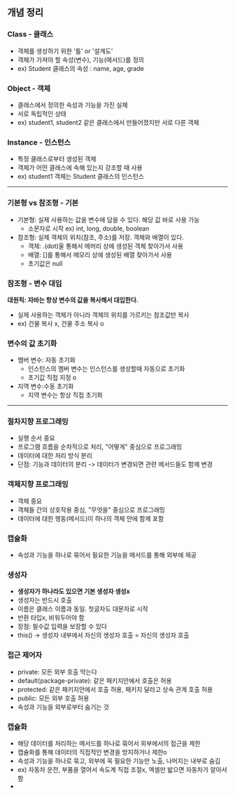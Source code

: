 ## 개념 정리

### Class - 클래스
- 객체를 생성하기 위한 '틀' or '설계도'
- 객체가 가져야 할 속성(변수), 기능(메서드)를 정의
- ex) Student 클래스의 속성 : name, age, grade

### Object - 객체
- 클래스에서 정의한 속성과 기능을 가진 실체
- 서로 독립적인 상태
- ex) student1, student2 같은 클래스에서 만들어졌지만 서로 다른 객체

### Instance - 인스턴스
- 특정 클래스로부터 생성된 객체
- 객체가 어떤 클래스에 속해 있는지 강조할 때 사용
- ex) student1 객체는 Student 클래스의 인스턴스

----

### 기본형 vs 참조형 - 기본
- 기본형: 실제 사용하는 값을 변수에 담을 수 있다. 해당 값 바로 사용 가능
  - 소문자로 시작 ex) int, long, double, boolean
- 참조형: 실제 객체의 위치(참조, 주소)를 저장. 객체와 배열이 있다.
  - 객체: .(dot)울 통해서 메머리 상에 생성된 객체 찾아가서 사용
  - 배열: []를 통해서 메모리 상에 생성된 배열 찾아가서 사용
  - 초기값은 null 

### 참조형 - 변수 대입
**대원칙: 자바는 항상 변수의 값을 복사해서 대입한다.**
- 실제 사용하는 객체가 아니라 객체의 위치를 가르키는 참조값만 복사
- ex) 건물 복사 x, 건물 주소 복사 o

### 변수의 값 초기화
- 멤버 변수: 자동 초기화
  - 인스턴스의 멤버 변수는 인스턴스를 생성할때 자동으로 초기화
  - 초기값 직접 지정 o
- 지역 변수:수동 초기화
  - 지역 변수는 항상 직접 초기화

---
### 절차지향 프로그래밍
- 실행 순서 중요
- 프로그램 흐름을 순차적으로 처리, "어떻게" 중심으로 프로그래밍
- 데이터에 대한 처리 방식 분리
- 단점: 기능과 데이터의 분리 -> 데이터가 변경되면 관련 메서드들도 함께 변경

### 객체지향 프로그래밍
- 객체 중요
- 객체들 간의 상호작용 중심, "무엇을" 중심으로 프로그래밍
- 데이터에 대한 행동(메서드)이 하나의 객체 안에 함께 포함

### 캡슐화
- 속성과 기능을 하나로 묶어서 필요한 기능을 메서드를 통해 외부에 제공

### 생성자
- **생성자가 하나라도 있으면 기본 생성자 생성x**
- 생성자는 반드시 호출
- 이름은 클래스 이름과 동일. 첫글자도 대문자로 시작
- 반환 타입x, 비워두어야 함
- 장점: 필수값 입력을 보장할 수 있다
- this() -> 생성자 내부에서 자신의 생성자 호출 = 자신의 생성자 호출

### 접근 제어자
- private: 모든 외부 호출 막는다
- default(package-private): 같은 패키지안에서 호출은 허용
- protected: 같은 패키지안에서 호출 허용, 패키지 달라고 상속 관계 호출 허용
- public: 모든 외부 호출 허용
- 속성과 기능을 외부로부터 숨기는 것

### 캡슐화
- 해당 데이터를 처리하는 메서드를 하나로 묶어서 외부에서의 접근을 제한
- 캡슐화를 통해 데이터의 직접적인 변경을 방지하거나 제한o
- 속성과 기능을 하나로 묶고, 외부에 꼭 필요한 기능만 노출, 나머지는 내부로 숨김
- ex) 자동차 운전, 부품을 열어서 속도계 직접 조절x, 엑셀만 밟으면 자동차가 알아서 함
- 